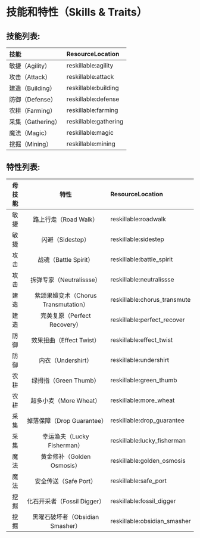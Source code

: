 # 技能和特性（Skills & Traits）


## 技能列表:

| 技能                |   ResourceLocation   |
|:--------------------|:--------------------|
|敏捷（Agility）       |reskillable:agility  |
|攻击（Attack）        |reskillable:attack   |
|建造（Building）      |reskillable:building |
|防御（Defense）       |reskillable:defense  |
|农耕（Farming）       |reskillable:farming  |
|采集（Gathering）     |reskillable:gathering|
|魔法（Magic）         |reskillable:magic    |
|挖掘（Mining）        |reskillable:mining   |



## 特性列表:

| 母技能        |              特性                |      ResourceLocation      |
|:------------:|:--------------------------------:|:---------------------------|
|敏捷          |路上行走（Road Walk）               |reskillable:roadwalk        |
|敏捷          |闪避（Sidestep）                   |reskillable:sidestep        |
|攻击          |战魂（Battle Spirit）              |reskillable:battle_spirit   |
|攻击          |拆弹专家（Neutralissse）           |reskillable:neutralissse    |
|建造          |紫颂果嬗变术（Chorus Transmutation）|reskillable:chorus_transmute|
|建造          |完美复原（Perfect Recovery）       |reskillable:perfect_recover |
|防御          |效果扭曲（Effect Twist）           |reskillable:effect_twist    |
|防御          |内衣（Undershirt）                 |reskillable:undershirt      |
|农耕          |绿拇指（Green Thumb）              |reskillable:green_thumb     |
|农耕          |超多小麦（More Wheat）             |reskillable:more_wheat      |
|采集          |掉落保障（Drop Guarantee）         |reskillable:drop_guarantee  |
|采集          |幸运渔夫（Lucky Fisherman）        |reskillable:lucky_fisherman |
|魔法          |黄金修补（Golden Osmosis）         |reskillable:golden_osmosis  |
|魔法          |安全传送（Safe Port）              |reskillable:safe_port       |
|挖掘          |化石开采者（Fossil Digger）        |reskillable:fossil_digger   |
|挖掘          |黑曜石破坏者（Obsidian Smasher）    |reskillable:obsidian_smasher|
